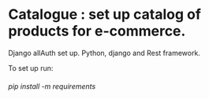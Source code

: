 # Catalogue : set up catalog of products for e-commerce. 
Django allAuth set up. Python, django and Rest framework.

To set up run:
###### pip install -m requirements
